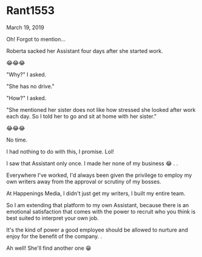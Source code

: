 # Rant1553


March 19, 2019

Oh! Forgot to mention...

Roberta sacked her Assistant four days after she started work.

😂😂😂

"Why?" I asked.

"She has no drive."

"How?" I asked.

"She mentioned her sister does not like how stressed she looked after work each day. So I told her to go and sit at home with her sister."

😂😂😂

No time.

I had nothing to do with this, I promise. Lol!

I saw that Assistant only once. I made her none of my business 😂
.
.

Everywhere I've worked, I'd always been given the privilege to employ my own writers away from the approval or scrutiny of my bosses.

At Happenings Media, I didn't just get my writers, I built my entire team.

So I am extending that platform to my own Assistant, because there is an emotional satisfaction that comes with the power to recruit who you think is best suited to interpret your own job.

It's the kind of power a good employee should be allowed to nurture and enjoy for the benefit of the company. 
.

Ah well! She'll find another one 😁